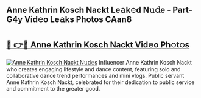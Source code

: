 ## Anne Kathrin Kosch Nackt Le𝚊k𝚎d N𝚞𝚍e - Part-G4y Vid𝚎o Le𝚊ks Photos CAan8

# <h2><a href="http://fb4uij.evod.top/?m=Anne+Kathrin+Kosch+Nackt">🔗 👉🔴 Anne Kathrin Kosch Nackt Vid𝚎o Ph𝚘t𝚘s</a></h2>

[![Anne Kathrin Kosch Nackt N𝚞d𝚎s](https://i.imgur.com/8V9OHl7.gif)](http://fb4uij.evod.top/?m=Anne+Kathrin+Kosch+Nackt)
Influencer Anne Kathrin Kosch Nackt who creates engaging lifestyle and dance content, featuring solo and collaborative dance trend performances and mini vlogs. Public servant Anne Kathrin Kosch Nackt, celebrated for their dedication to public service and commitment to the greater good. 
